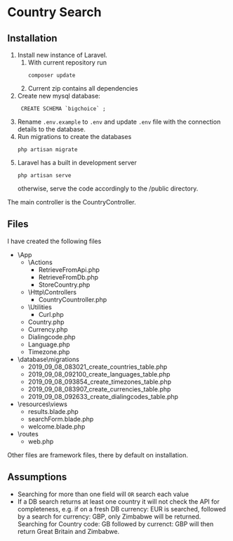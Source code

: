 # Country Search

## Installation
1. Install new instance of Laravel.
    1. With current repository run 
        ````
        composer update
        ````  
    2. Current zip contains all dependencies
2. Create new mysql database:
   ````
    CREATE SCHEMA `bigchoice` ;
    `````
3. Rename `.env.example` to `.env` and update `.env` file with the connection details to the database.
4. Run migrations to create the databases
   ```
   php artisan migrate
   ```
5. Laravel has a built in development server
   ````
   php artisan serve
   ````
   otherwise, serve the code accordingly to the /public directory.

The main controller is the CountryController.

## Files
I have created the following files
- \App
  - \Actions
    - RetrieveFromApi.php
    - RetrieveFromDb.php
    - StoreCountry.php
  - \Http\Controllers
    - CountryCountroller.php
  - \Utilities
    - Curl.php
  - Country.php
  - Currency.php
  - Dialingcode.php
  - Language.php
  - Timezone.php
- \database\migrations
  - 2019_09_08_083021_create_countries_table.php
  - 2019_09_08_092100_create_languages_table.php
  - 2019_09_08_093854_create_timezones_table.php
  - 2019_09_08_083907_create_currencies_table.php
  - 2019_09_08_092633_create_dialingcodes_table.php
- \resources\views
  - results.blade.php
  - searchForm.blade.php
  - welcome.blade.php
- \routes
  - web.php

Other files are framework files, there by default on installation.

## Assumptions
- Searching for more than one field will `OR` search each value
- If a DB search returns at least one country it will not check the API for completeness, e.g. if on a fresh DB currency: EUR is searched, followed by a search for currency: GBP, only Zimbabwe will be returned. Searching for Country code: GB followed by currenct: GBP will then return Great Britain and Zimbabwe.
